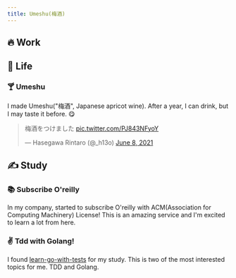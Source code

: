 ```yaml
---
title: Umeshu(梅酒) 
---
```

## 🔥 Work
## 🌱 Life
### 🍸 Umeshu
I made Umeshu("梅酒", Japanese apricot wine). After a year, I can drink, but I may taste it before. 😋
<blockquote class="twitter-tweet"><p lang="ja" dir="ltr">梅酒をつけました <a href="https://t.co/PJ843NFyoY">pic.twitter.com/PJ843NFyoY</a></p>&mdash; Hasegawa Rintaro (@_h13o) <a href="https://twitter.com/_h13o/status/1402232038300602368?ref_src=twsrc%5Etfw">June 8, 2021</a></blockquote> <script async src="https://platform.twitter.com/widgets.js" charset="utf-8"></script>

## ✍ Study

### 📚 Subscribe O'reilly
In my company, started to subscribe O'reilly with ACM(Association for Computing Machinery) License! This is an amazing service and I'm excited to learn a lot from here.

### ✌️ Tdd with Golang!
I found [learn-go-with-tests](https://github.com/quii/learn-go-with-tests) for my study.
This is two of the most interested topics for me. TDD and Golang. 